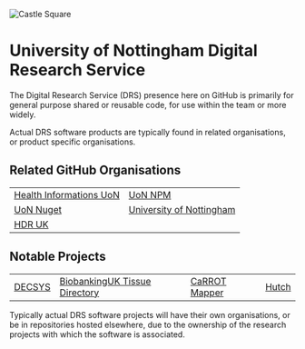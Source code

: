 ![Castle Square](https://avatars.githubusercontent.com/u/110397571?s=88 "University of Nottingham")

# University of Nottingham Digital Research Service

The Digital Research Service (DRS) presence here on GitHub is primarily for general purpose shared or reusable code, for use within the team or more widely.

Actual DRS software products are typically found in related organisations, or product specific organisations.

## Related GitHub Organisations

| | |
|-|-|
| [Health Informations UoN] | [UoN NPM] |
| [UoN Nuget] | [University of Nottingham] |
| [HDR UK] | |

[Health Informations UoN]: https://github.com/health-informatics-uon
[UoN NPM]: https://github.com/uon-npm
[UoN Nuget]: https://github.com/uon-nuget
[University of Nottingham]: https://github.com/universityofnottingham
[HDR UK]: https://github.com/hdruk

## Notable Projects

| | | | |
|-|-|-|-|
| [DECSYS] | [BiobankingUK Tissue Directory] | [CaRROT Mapper] | [Hutch] |


Typically actual DRS software projects will have their own organisations, or be in repositories hosted elsewhere, due to the ownership of the research projects with which the software is associated.

[DECSYS]: https://github.com/decsys/decsys
[BiobankingUK Tissue Directory]: https://github.com/biobankinguk/biobankinguk
[CaRROT Mapper]: https://github.com/health-informatics-uon/CaRROT-Mapper
[Hutch]: https://github.com/health-informatics-uon/hutch
